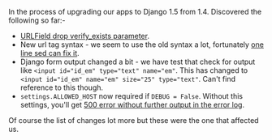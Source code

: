 <!-- 
.. link: 
.. description: 
.. tags: python, django
.. date: 2013/09/25 08:21:52
.. title: Upgrading to Django 1.5
.. slug: upgrading-to-django-15
-->

In the process of upgrading our apps to Django 1.5 from 1.4. Discovered the 
following so far:-

* [URLField drop verify_exists 
parameter](https://docs.djangoproject.com/en/dev/releases/1.4/#django-db-models-fields-urlfield-verify-exists).
* New url tag syntax - we seem to use the old syntax a lot, fortunately [one line
sed can fix it][url-sed].
* Django form output changed a bit - we have test that check for output like `<input id="id_em" type="text" name="em"`. This has changed to `<input id="id_em" name="em" size="25" type="text"`. Can't find reference to this though.
* `settings.ALLOWED_HOST` now required if `DEBUG = False`. Without this settings, you'll
get [500 error without further output in the error log][1].

Of course the list of changes lot more but these were the one that affected us.

[1]:http://stackoverflow.com/questions/15128135/django-setting-debug-false-causes-500-error
[url-sed]:http://stackoverflow.com/a/15373978/139870
